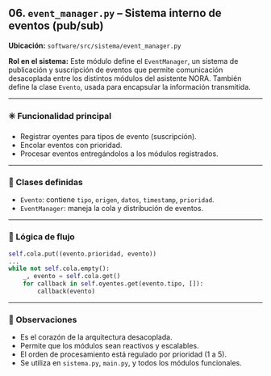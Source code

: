 ## 06. `event_manager.py` – Sistema interno de eventos (pub/sub)

**Ubicación:** `software/src/sistema/event_manager.py`

**Rol en el sistema:**
Este módulo define el `EventManager`, un sistema de publicación y suscripción de eventos que permite comunicación desacoplada entre los distintos módulos del asistente NORA. También define la clase `Evento`, usada para encapsular la información transmitida.

---

### ✳️ Funcionalidad principal
- Registrar oyentes para tipos de evento (suscripción).
- Encolar eventos con prioridad.
- Procesar eventos entregándolos a los módulos registrados.

---

### 🔗 Clases definidas
- `Evento`: contiene `tipo`, `origen`, `datos`, `timestamp`, `prioridad`.
- `EventManager`: maneja la cola y distribución de eventos.

---

### 🧩 Lógica de flujo
```python
self.cola.put((evento.prioridad, evento))
...
while not self.cola.empty():
    _, evento = self.cola.get()
    for callback in self.oyentes.get(evento.tipo, []):
        callback(evento)
```

---

### 📌 Observaciones
- Es el corazón de la arquitectura desacoplada.
- Permite que los módulos sean reactivos y escalables.
- El orden de procesamiento está regulado por prioridad (1 a 5).
- Se utiliza en `sistema.py`, `main.py`, y todos los módulos funcionales.